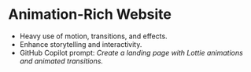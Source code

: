 # Animation-Rich Website

- Heavy use of motion, transitions, and effects.
- Enhance storytelling and interactivity.
- GitHub Copilot prompt: *Create a landing page with Lottie animations and animated transitions.*